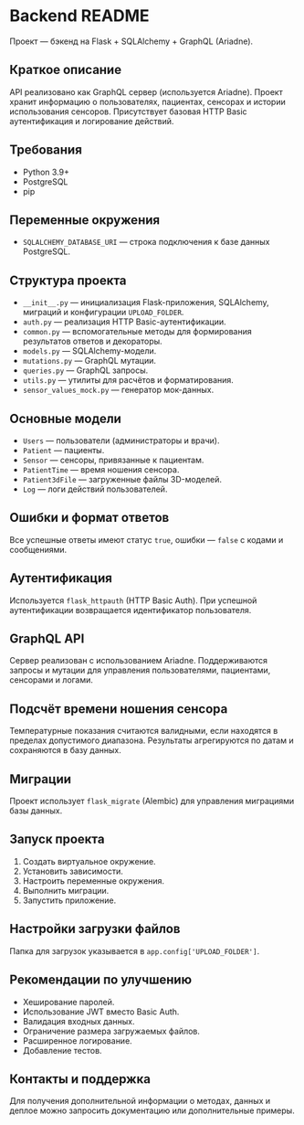 # Backend README

Проект — бэкенд на Flask + SQLAlchemy + GraphQL (Ariadne).

## Краткое описание

API реализовано как GraphQL сервер (используется Ariadne). Проект хранит информацию о пользователях, пациентах, сенсорах и истории использования сенсоров. Присутствует базовая HTTP Basic аутентификация и логирование действий.

## Требования

- Python 3.9+
- PostgreSQL
- pip

## Переменные окружения

- `SQLALCHEMY_DATABASE_URI` — строка подключения к базе данных PostgreSQL.

## Структура проекта

- `__init__.py` — инициализация Flask-приложения, SQLAlchemy, миграций и конфигурации `UPLOAD_FOLDER`.
- `auth.py` — реализация HTTP Basic-аутентификации.
- `common.py` — вспомогательные методы для формирования результатов ответов и декораторы.
- `models.py` — SQLAlchemy-модели.
- `mutations.py` — GraphQL мутации.
- `queries.py` — GraphQL запросы.
- `utils.py` — утилиты для расчётов и форматирования.
- `sensor_values_mock.py` — генератор мок-данных.

## Основные модели

- `Users` — пользователи (администраторы и врачи).
- `Patient` — пациенты.
- `Sensor` — сенсоры, привязанные к пациентам.
- `PatientTime` — время ношения сенсора.
- `Patient3dFile` — загруженные файлы 3D-моделей.
- `Log` — логи действий пользователей.

## Ошибки и формат ответов

Все успешные ответы имеют статус `true`, ошибки — `false` с кодами и сообщениями.

## Аутентификация

Используется `flask_httpauth` (HTTP Basic Auth). При успешной аутентификации возвращается идентификатор пользователя.

## GraphQL API

Сервер реализован с использованием Ariadne. Поддерживаются запросы и мутации для управления пользователями, пациентами, сенсорами и логами.

## Подсчёт времени ношения сенсора

Температурные показания считаются валидными, если находятся в пределах допустимого диапазона. Результаты агрегируются по датам и сохраняются в базу данных.

## Миграции

Проект использует `flask_migrate` (Alembic) для управления миграциями базы данных.

## Запуск проекта

1. Создать виртуальное окружение.
2. Установить зависимости.
3. Настроить переменные окружения.
4. Выполнить миграции.
5. Запустить приложение.

## Настройки загрузки файлов

Папка для загрузок указывается в `app.config['UPLOAD_FOLDER']`.

## Рекомендации по улучшению

- Хеширование паролей.
- Использование JWT вместо Basic Auth.
- Валидация входных данных.
- Ограничение размера загружаемых файлов.
- Расширенное логирование.
- Добавление тестов.

## Контакты и поддержка

Для получения дополнительной информации о методах, данных и деплое можно запросить документацию или дополнительные примеры.
